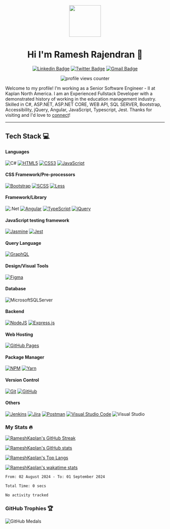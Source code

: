 <div id="header" align="center">
  <img
    src="https://media.giphy.com/media/M9gbBd9nbDrOTu1Mqx/giphy.gif"
    width="100"
  />

# Hi I'm Ramesh Rajendran 👋  
[![Linkedin Badge](https://img.shields.io/badge/-RameshKaplan-blue?style=for-the-badge&logo=Linkedin&logoColor=white)](https://www.linkedin.com/in/rameshfullstack/)
[![Twitter Badge](https://img.shields.io/badge/-@__rameshbe87-1ca0f1?style=for-the-badge&labelColor=1ca0f1&logo=twitter&logoColor=white)](https://twitter.com/rameshbe87)
[![Gmail Badge](https://img.shields.io/badge/-rameshbe87-c14438?style=for-the-badge&logo=Gmail&logoColor=white)](mailto:rameshbe87@gmail.com)
    
<img
  src="https://komarev.com/ghpvc/?username=rameshkaplan&style=flat-square&color=green"
  alt="profile views counter"
  />
</div>

Welcome to my profile! I’m working as a Senior Software Engineer - II at Kaplan North America. I am an Experienced Fullstack Developer with a demonstrated history of working in the education management industry. Skilled in C#, ASP.NET, ASP.NET CORE, WEB API, SQL SERVER, Bootstrap, Accessibility, jQuery, Angular, JavaScript, Typescript, Jest. Thanks for visiting and I'd love to [connect](https://www.linkedin.com/in/rameshfullstack/)!


---
## Tech Stack 💻

#### Languages
![C#](https://img.shields.io/badge/c%23-%23239120.svg?style=for-the-badge&logo=c-sharp&logoColor=white)
[![HTML5](https://img.shields.io/badge/-HTML5-%23E34F26.svg?style=for-the-badge&logo=html5&logoColor=white)](https://developer.mozilla.org/en-US/docs/Learn/HTML)
[![CSS3](https://img.shields.io/badge/-CSS3-%231572B6.svg?style=for-the-badge&logo=css3&logoColor=white)](https://developer.mozilla.org/en-US/docs/Learn/CSS)
[![JavaScript](https://img.shields.io/badge/-JavaScript-%23323330.svg?style=for-the-badge&logo=javascript&logoColor=%23F7DF1E)](https://developer.mozilla.org/en-US/docs/Learn/Getting_started_with_the_web/JavaScript_basics)

#### CSS Framework/Pre-processors
[![Bootstrap](https://img.shields.io/badge/-Bootstrap-7952b3?style=for-the-badge&logo=bootstrap&logoColor=white)](https://getbootstrap.com/)
[![SCSS](https://img.shields.io/badge/-SCSS-bf4080?style=for-the-badge&logo=SASS&logoColor=white)](https://sass-lang.com/)
[![Less](https://img.shields.io/badge/-less-1d365d?style=for-the-badge&logo=less&logoColor=white)](https://lesscss.org/)

#### Framework/Library
![.Net](https://img.shields.io/badge/.NET-5C2D91?style=for-the-badge&logo=.net&logoColor=white)
[![Angular](https://img.shields.io/badge/-Angular-c4002f?style=for-the-badge&logo=angular&logoColor=white)](https://angular.io/)
[![TypeScript](https://img.shields.io/badge/-TypeScript-%23007ACC.svg?style=for-the-badge&logo=typescript&logoColor=white)](https://www.typescriptlang.org/)
[![jQuery](https://img.shields.io/badge/-jQuery-%230769AD.svg?style=for-the-badge&logo=jquery&logoColor=white)](https://jquery.com/)

#### JavaScript testing framework
[![Jasmine](https://img.shields.io/badge/-Jasmine-%238A4182.svg?style=for-the-badge&logo=jasmine&logoColor=white)](https://jasmine.github.io/)
[![Jest](https://img.shields.io/badge/-Jest-%238A4182.svg?style=for-the-badge&logo=jest&logoColor=white)](https://jestjs.io/)

#### Query Language
[![GraphQL](https://img.shields.io/badge/-GraphQL-E10098?style=for-the-badge&logo=graphql&logoColor=white)](https://graphql.org/)

#### Design/Visual Tools
[![Figma](https://img.shields.io/badge/-Figma-000?style=for-the-badge&logo=figma)](https://www.figma.com/)

#### Database
![MicrosoftSQLServer](https://img.shields.io/badge/Microsoft%20SQL%20Sever-CC2927?style=for-the-badge&logo=microsoft%20sql%20server&logoColor=white)

#### Backend
[![NodeJS](https://img.shields.io/badge/-NodeJS-6DA55F?style=for-the-badge&logo=node.js&logoColor=white)](https://nodejs.dev/learn/introduction-to-nodejs)
[![Express.js](https://img.shields.io/badge/-ExpressJS-%23404d59.svg?style=for-the-badge&logo=express&logoColor=%2361DAFB)](https://expressjs.com/)

#### Web Hosting
[![GitHub Pages](https://img.shields.io/badge/-GitHub%20Pages-%23121011.svg?style=for-the-badge&logo=github&logoColor=white)](https://pages.github.com/)

#### Package Manager
[![NPM](https://img.shields.io/badge/-NPM-e34c26?style=for-the-badge&logo=npm&logoColor=white)](https://docs.npmjs.com/about-npm)
[![Yarn](https://img.shields.io/badge/-yarn-2188b6?style=for-the-badge&logo=yarn&logoColor=white)](https://classic.yarnpkg.com/en/docs)

#### Version Control
[![Git](https://img.shields.io/badge/-Git-%23E34F26.svg?style=for-the-badge&logo=git&logoColor=white)](https://git-scm.com/)
[![GitHub](https://img.shields.io/badge/-GitHub-%23121011.svg?style=for-the-badge&logo=github&logoColor=white)](https://github.com/)

#### Others
[![Jenkins](https://img.shields.io/badge/-Jenkins-brown?style=for-the-badge&logo=jenkins&logoColor=white)](https://www.jenkins.io/doc/)
[![Jira](https://img.shields.io/badge/-Jira-0052CC?style=for-the-badge&logo=jira&logoColor=white)](https://www.atlassian.com/software/jira)
[![Postman](https://img.shields.io/badge/-Postman-FF6C37?style=for-the-badge&logo=postman&logoColor=white)](https://www.postman.com/)
[![Visual Studio Code](https://img.shields.io/badge/-Visual%20Studio%20Code-0078d7.svg?style=for-the-badge&logo=visual-studio-code&logoColor=white)](https://code.visualstudio.com/)
![Visual Studio](https://img.shields.io/badge/Visual%20Studio-5C2D91.svg?style=for-the-badge&logo=visual-studio&logoColor=white)

### My Stats :fire:
[![RameshKaplan's GitHub Streak](http://github-readme-streak-stats.herokuapp.com?user=RameshKaplan&show_icons=true&count_private=true&theme=github-dark&date_format=M%20j%5B%2C%20Y%5D)](http://github-readme-streak-stats.herokuapp.com?user=RameshKaplan&theme=github-dark&date_format=M%20j%5B%2C%20Y%5D)

[![RameshKaplan's GitHub stats](https://github-readme-stats.vercel.app/api?username=RameshKaplan&count_private=true&show_icons=true&theme=solarized-dark)](https://github-readme-stats.vercel.app/api?username=RameshKaplan&count_private=true&show_icons=true&theme=solarized-dark)

[![RameshKaplan's Top Langs](https://github-readme-stats.vercel.app/api/top-langs/?username=RameshKaplan&langs_count=8&layout=compact&theme=vision-friendly-dark)](https://github-readme-stats.vercel.app/api/top-langs/?username=RameshKaplan&layout=compact&show_icons=true&count_private=true&theme=vision-friendly-dark)

[![RameshKaplan's wakatime stats](https://github-readme-stats.vercel.app/api/wakatime?username=RameshKaplan)](https://wakatime.com/@RameshKaplan)

<!--START_SECTION:waka-->

```txt
From: 02 August 2024 - To: 01 September 2024

Total Time: 0 secs

No activity tracked
```

<!--END_SECTION:waka-->

### GitHub Trophies 🏆
  
![GitHub Medals](https://github-profile-trophy.vercel.app/?username=RameshKaplan&theme=dracula&no-frame=false&no-bg=false&margin-w=4)

